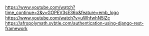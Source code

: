 https://www.youtube.com/watch?time_continue=2&v=GOPEV3sE36o&feature=emb_logo
https://www.youtube.com/watch?v=uWhfwhN5IZc
https://afropolymath.svbtle.com/authentication-using-django-rest-framework